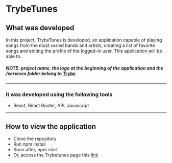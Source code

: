 # TrybeTunes

## What was developed

In this project, TrybeTunes is developed, an application capable of playing songs from the most varied bands and artists, creating a list of favorite songs and editing the profile of the logged-in user. This application will be able to:

##### NOTE: project name, the logo at the beginning of the application and the /services folder belong to [Trybe](https://www.betrybe.com/)
---
### It was developed using the following tools
 - React, React Router, API, Javascript
---

## How to view the application
 - Clone the repository
 - Run npm install
 - Soon after, npm start
 - Or, access the Trybetunes page this [link](https://jonatasqueirozlima.github.io/app-tracks-preview/)
